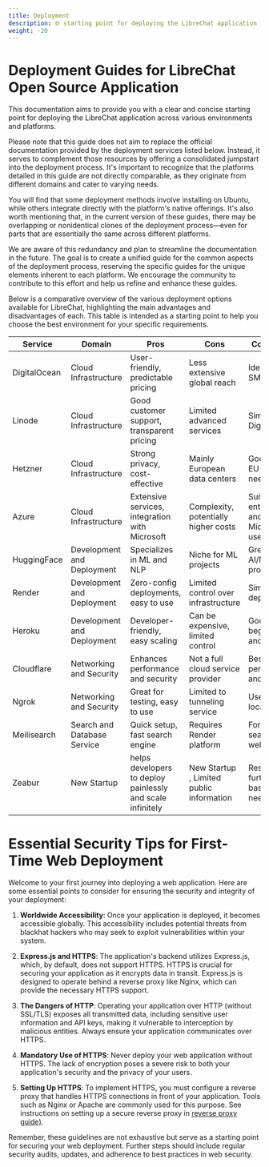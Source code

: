 ```yaml
---
title: Deployment
description: 🌐 starting point for deploying the LibreChat application across various environments and platforms.
weight: -20
---
```


# Deployment Guides for LibreChat Open Source Application

This documentation aims to provide you with a clear and concise starting point for deploying the LibreChat application across various environments and platforms.

Please note that this guide does not aim to replace the official documentation provided by the deployment services listed below. Instead, it serves to complement those resources by offering a consolidated jumpstart into the deployment process. It's important to recognize that the platforms detailed in this guide are not directly comparable, as they originate from different domains and cater to varying needs.

You will find that some deployment methods involve installing on Ubuntu, while others integrate directly with the platform's native offerings. It's also worth mentioning that, in the current version of these guides, there may be overlapping or nonidentical clones of the deployment process—even for parts that are essentially the same across different platforms.

We are aware of this redundancy and plan to streamline the documentation in the future. The goal is to create a unified guide for the common aspects of the deployment process, reserving the specific guides for the unique elements inherent to each platform. We encourage the community to contribute to this effort and help us refine and enhance these guides.

Below is a comparative overview of the various deployment options available for LibreChat, highlighting the main advantages and disadvantages of each. This table is intended as a starting point to help you choose the best environment for your specific requirements.

| **Service**  | **Domain**                  | **Pros**                                                   | **Cons**                                 | **Comments**                              |
| ------------ | --------------------------- | ---------------------------------------------------------- | ---------------------------------------- | ----------------------------------------- |
| DigitalOcean | Cloud Infrastructure        | User-friendly, predictable pricing                         | Less extensive global reach              | Ideal for SMBs                            |
| Linode       | Cloud Infrastructure        | Good customer support, transparent pricing                 | Limited advanced services                | Similar to DigitalOcean                   |
| Hetzner      | Cloud Infrastructure        | Strong privacy, cost-effective                             | Mainly European data centers             | Good for EU-based needs                   |
| Azure        | Cloud Infrastructure        | Extensive services, integration with Microsoft             | Complexity, potentially higher costs     | Suited for enterprise and Microsoft users |
| HuggingFace  | Development and Deployment  | Specializes in ML and NLP                                  | Niche for ML projects                    | Great for AI/ML projects                  |
| Render       | Development and Deployment  | Zero-config deployments, easy to use                       | Limited control over infrastructure      | Simple deployments                        |
| Heroku       | Development and Deployment  | Developer-friendly, easy scaling                           | Can be expensive, limited control        | Good for beginners and startups           |
| Cloudflare   | Networking and Security     | Enhances performance and security                          | Not a full cloud service provider        | Best for performance and security         |
| Ngrok        | Networking and Security     | Great for testing, easy to use                             | Limited to tunneling service             | Useful for local testing                  |
| Meilisearch  | Search and Database Service | Quick setup, fast search engine                            | Requires Render platform                 | For adding search to websites             |
| Zeabur       | New Startup                 | helps developers to deploy painlessly and scale infinitely | New Startup , Limited public information | Research further based on needs           |

# Essential Security Tips for First-Time Web Deployment

Welcome to your first journey into deploying a web application. Here are some essential points to consider for ensuring the security and integrity of your deployment:

1. **Worldwide Accessibility**: Once your application is deployed, it becomes accessible globally. This accessibility includes potential threats from blackhat hackers who may seek to exploit vulnerabilities within your system.

2. **Express.js and HTTPS**: The application's backend utilizes Express.js, which, by default, does not support HTTPS. HTTPS is crucial for securing your application as it encrypts data in transit. Express.js is designed to operate behind a reverse proxy like Nginx, which can provide the necessary HTTPS support.

3. **The Dangers of HTTP**: Operating your application over HTTP (without SSL/TLS) exposes all transmitted data, including sensitive user information and API keys, making it vulnerable to interception by malicious entities. Always ensure your application communicates over HTTPS.

4. **Mandatory Use of HTTPS**: Never deploy your web application without HTTPS. The lack of encryption poses a severe risk to both your application's security and the privacy of your users.

5. **Setting Up HTTPS**: To implement HTTPS, you must configure a reverse proxy that handles HTTPS connections in front of your application. Tools such as Nginx or Apache are commonly used for this purpose. See instructions on setting up a secure reverse proxy in [reverse proxy guide)](NGINX_Deployment_Guide.md).

Remember, these guidelines are not exhaustive but serve as a starting point for securing your web deployment. Further steps should include regular security audits, updates, and adherence to best practices in web security.
